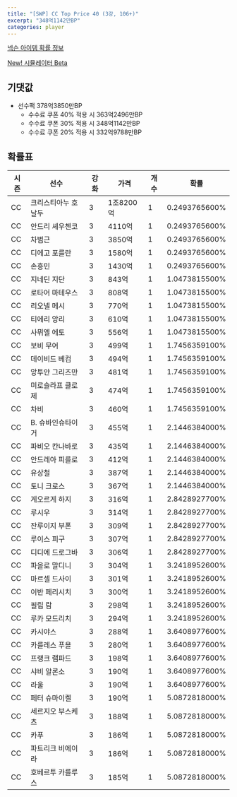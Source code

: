 ```yaml
---
title: "[SWP] CC Top Price 40 (3강, 106+)"
excerpt: "348억1142만BP"
categories: player
---
```

[넥슨 아이템 확률 정보](http://iteminfo.nexon.com/probability/fco?sn=7436)

[New! 시뮬레이터 Beta](/simulator/7436)
## 기댓값
- 선수팩 378억3850만BP
  - 수수료 쿠폰 40% 적용 시 363억2496만BP
  - 수수료 쿠폰 30% 적용 시 348억1142만BP
  - 수수료 쿠폰 20% 적용 시 332억9788만BP


## 확률표

|시즌|선수|강화|가격|개수|확률|
|---|---|---|---|---|---|
|CC|크리스티아누 호날두|3|1조8200억|1|0.2493765600%|
|CC|안드리 셰우첸코|3|4110억|1|0.2493765600%|
|CC|차범근|3|3850억|1|0.2493765600%|
|CC|디에고 포를란|3|1580억|1|0.2493765600%|
|CC|손흥민|3|1430억|1|0.2493765600%|
|CC|지네딘 지단|3|843억|1|1.0473815500%|
|CC|로타어 마테우스|3|808억|1|1.0473815500%|
|CC|리오넬 메시|3|770억|1|1.0473815500%|
|CC|티에리 앙리|3|610억|1|1.0473815500%|
|CC|사뮈엘 에토|3|556억|1|1.0473815500%|
|CC|보비 무어|3|499억|1|1.7456359100%|
|CC|데이비드 베컴|3|494억|1|1.7456359100%|
|CC|앙투안 그리즈만|3|481억|1|1.7456359100%|
|CC|미로슬라프 클로제|3|474억|1|1.7456359100%|
|CC|차비|3|460억|1|1.7456359100%|
|CC|B. 슈바인슈타이거|3|455억|1|2.1446384000%|
|CC|파비오 칸나바로|3|435억|1|2.1446384000%|
|CC|안드레아 피를로|3|412억|1|2.1446384000%|
|CC|유상철|3|387억|1|2.1446384000%|
|CC|토니 크로스|3|367억|1|2.1446384000%|
|CC|게오르게 하지|3|316억|1|2.8428927700%|
|CC|루시우|3|314억|1|2.8428927700%|
|CC|잔루이지 부폰|3|309억|1|2.8428927700%|
|CC|루이스 피구|3|307억|1|2.8428927700%|
|CC|디디에 드로그바|3|306억|1|2.8428927700%|
|CC|파올로 말디니|3|304억|1|3.2418952600%|
|CC|마르셀 드사이|3|301억|1|3.2418952600%|
|CC|이반 페리시치|3|300억|1|3.2418952600%|
|CC|필립 람|3|298억|1|3.2418952600%|
|CC|루카 모드리치|3|294억|1|3.2418952600%|
|CC|카시야스|3|288억|1|3.6408977600%|
|CC|카를레스 푸욜|3|280억|1|3.6408977600%|
|CC|프랭크 램파드|3|198억|1|3.6408977600%|
|CC|샤비 알론소|3|190억|1|3.6408977600%|
|CC|라울|3|190억|1|3.6408977600%|
|CC|페터 슈마이켈|3|190억|1|5.0872818000%|
|CC|세르지오 부스케츠|3|188억|1|5.0872818000%|
|CC|카푸|3|186억|1|5.0872818000%|
|CC|파트리크 비에이라|3|186억|1|5.0872818000%|
|CC|호베르투 카를루스|3|185억|1|5.0872818000%|
